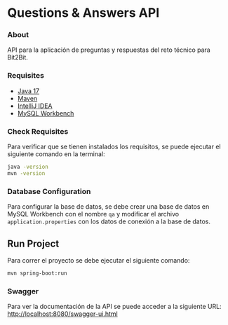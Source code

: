 # Questions & Answers API

### About
API para la aplicación de preguntas y respuestas del reto técnico para Bit2Bit.

### Requisites
* [Java 17](https://www.oracle.com/java/technologies/downloads/#java17)
* [Maven](https://maven.apache.org/download.cgi)
* [IntelliJ IDEA](https://www.jetbrains.com/es-es/idea/download/#section=windows)
* [MySQL Workbench](https://dev.mysql.com/downloads/workbench/)

### Check Requisites
Para verificar que se tienen instalados los requisitos, se puede ejecutar el siguiente comando en la terminal:
```bash
java -version
mvn -version
```

### Database Configuration
Para configurar la base de datos, se debe crear una base de datos en MySQL Workbench con el nombre `qa` y modificar el archivo `application.properties` con los datos de conexión a la base de datos.

## Run Project
Para correr el proyecto se debe ejecutar el siguiente comando:
```bash
mvn spring-boot:run
```

### Swagger
Para ver la documentación de la API se puede acceder a la siguiente URL: [http://localhost:8080/swagger-ui.html](http://localhost:8080/swagger-ui.html)

